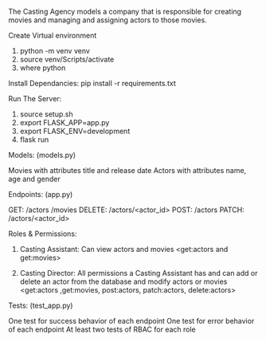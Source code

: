 The Casting Agency models a company that is responsible for creating movies and managing and assigning actors to those movies.

Create Virtual environment
1. python -m venv venv
2. source venv/Scripts/activate
3. where python

Install Dependancies:
pip install -r requirements.txt

Run The Server:
1. source setup.sh
2. export FLASK_APP=app.py
3. export FLASK_ENV=development
4. flask run

Models: (models.py)

Movies with attributes title and release date
Actors with attributes name, age and gender

Endpoints: (app.py)

GET:     /actors
         /movies
DELETE:  /actors/<actor_id>
POST:    /actors 
PATCH:   /actors/<actor_id>

Roles & Permissions:

1. Casting Assistant: Can view actors and movies <get:actors and get:movies>

2. Casting Director: All permissions a Casting Assistant has and can add or delete an actor from the database and modify actors or movies <get:actors ,get:movies, post:actors, patch:actors, delete:actors>


Tests: (test_app.py)

One test for success behavior of each endpoint
One test for error behavior of each endpoint
At least two tests of RBAC for each role
